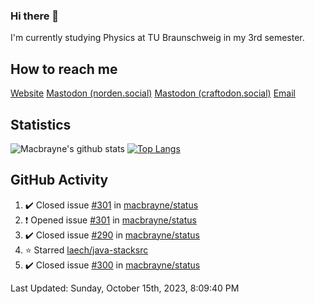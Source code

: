 ### Hi there 👋
I'm currently studying Physics at TU Braunschweig in my 3rd semester.

## How to reach me
[Website](https://florentin-schleuss.de)
<a rel="me" href="https://norden.social/@florentin">Mastodon (norden.social)</a>
<a rel="me" href="https://craftodon.social/@frodolon">Mastodon (craftodon.social)</a>
[Email](mailto:hello@macbrayne.de)

## Statistics
![Macbrayne's github stats](https://github-readme-stats.vercel.app/api?username=macbrayne&count_private=true&show_icons=true&hide_rank=true&custom_title=macbrayne's%20GitHub%20Stats)
[![Top Langs](https://github-readme-stats.vercel.app/api/top-langs/?username=macbrayne&exclude_repo=liftron&layout=compact)](https://github.com/anuraghazra/github-readme-stats)
## GitHub Activity

<!--RECENT_ACTIVITY:start-->
1. ✔️ Closed issue [#301](https://github.com/macbrayne/status/issues/301) in [macbrayne/status](https://github.com/macbrayne/status)
2. ❗️ Opened issue [#301](https://github.com/macbrayne/status/issues/301) in [macbrayne/status](https://github.com/macbrayne/status)
3. ✔️ Closed issue [#290](https://github.com/macbrayne/status/issues/290) in [macbrayne/status](https://github.com/macbrayne/status)
4. ⭐ Starred [laech/java-stacksrc](https://github.com/laech/java-stacksrc)
5. ✔️ Closed issue [#300](https://github.com/macbrayne/status/issues/300) in [macbrayne/status](https://github.com/macbrayne/status)
<!--RECENT_ACTIVITY:end-->

<!--RECENT_ACTIVITY:last_update-->
Last Updated: Sunday, October 15th, 2023, 8:09:40 PM
<!--RECENT_ACTIVITY:last_update_end-->


<!--
**macbrayne/macbrayne** is a ✨ _special_ ✨ repository because its `README.md` (this file) appears on your GitHub profile.

Here are some ideas to get you started:

- 🔭 I’m currently working on ...
- 🌱 I’m currently learning ...
- 👯 I’m looking to collaborate on ...
- 🤔 I’m looking for help with ...
- 💬 Ask me about ...
- 📫 How to reach me: ...
- 😄 Pronouns: ...
- ⚡ Fun fact: ...
-->
